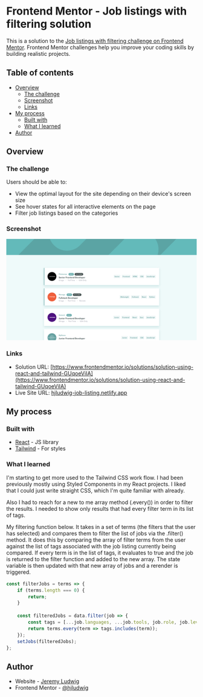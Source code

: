 # Frontend Mentor - Job listings with filtering solution

This is a solution to the [Job listings with filtering challenge on Frontend Mentor](https://www.frontendmentor.io/challenges/job-listings-with-filtering-ivstIPCt). Frontend Mentor challenges help you improve your coding skills by building realistic projects.

## Table of contents

-   [Overview](#overview)
    -   [The challenge](#the-challenge)
    -   [Screenshot](#screenshot)
    -   [Links](#links)
-   [My process](#my-process)
    -   [Built with](#built-with)
    -   [What I learned](#what-i-learned)
-   [Author](#author)

## Overview

### The challenge

Users should be able to:

-   View the optimal layout for the site depending on their device's screen size
-   See hover states for all interactive elements on the page
-   Filter job listings based on the categories

### Screenshot

![](/public/images/screenshot.png)

### Links

-   Solution URL: [https://www.frontendmentor.io/solutions/solution-using-react-and-tailwind-GUqoeViIA](https://www.frontendmentor.io/solutions/solution-using-react-and-tailwind-GUqoeViIA)
-   Live Site URL: [hjludwig-job-listing.netlify.app](hjludwig-job-listing.netlify.app)

## My process

### Built with

-   [React](https://reactjs.org/) - JS library
-   [Tailwind](https://tailwindcss.com/) - For styles

### What I learned

I'm starting to get more used to the Tailwind CSS work flow. I had been previously mostly using Styled Components in my React projects. I liked that I could just write straight CSS, which I'm quite familiar with already.

Also I had to reach for a new to me array method (.every()) in order to filter the results. I needed to show only results that had every filter term in its list of tags.

My filtering function below. It takes in a set of terms (the filters that the user has selected) and compares them to filter the list of jobs via the .filter() method. It does this by comparing the array of filter terms from the user against the list of tags associated with the job listing currently being compared. If every term is in the list of tags, it evaluates to true and the job is returned to the filter function and added to the new array. The state variable is then updated with that new array of jobs and a rerender is triggered.

```js
const filterJobs = terms => {
    if (terms.length === 0) {
        return;
    }

    const filteredJobs = data.filter(job => {
        const tags = [...job.languages, ...job.tools, job.role, job.level];
        return terms.every(term => tags.includes(term));
    });
    setJobs(filteredJobs);
};
```

## Author

-   Website - [Jeremy Ludwig](https://webdev.jeremyludwig.com/)
-   Frontend Mentor - [@hjludwig](https://www.frontendmentor.io/profile/hjludwig)
